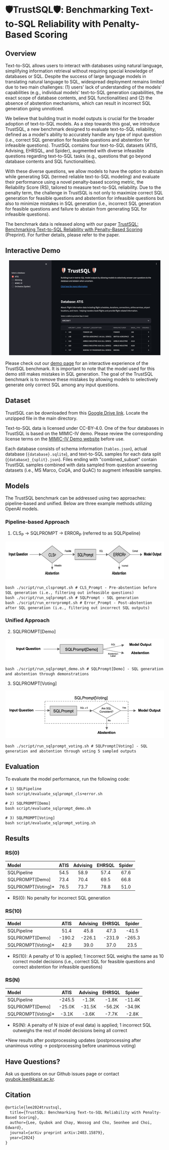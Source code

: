 # 🛡️TrustSQL🛡️: Benchmarking Text-to-SQL Reliability with Penalty-Based Scoring

## Overview

Text-to-SQL allows users to interact with databases using natural language, simplifying information retrieval without requiring special knowledge of databases or SQL. Despite the success of large language models in translating natural language to SQL, widespread deployment remains limited due to two main challenges: (1) users' lack of understanding of the models' capabilities (e.g., individual models' text-to-SQL generation capabilities, the exact scope of database contents, and SQL functionalities) and (2) the absence of abstention mechanisms, which can result in incorrect SQL generation going unnoticed.

We believe that building trust in model outputs is crucial for the broader adoption of text-to-SQL models. As a step towards this goal, we introduce TrustSQL, a new benchmark designed to evaluate text-to-SQL reliability, defined as a model's ability to accurately handle any type of input question (i.e., correct SQL generation for feasible questions and abstention for infeasible questions). TrustSQL contains four text-to-SQL datasets (ATIS, Advising, EHRSQL, and Spider), augmented with diverse infeasible questions regarding text-to-SQL tasks (e.g., questions that go beyond database contents and SQL functionalities).

With these diverse questions, we allow models to have the option to abstain while generating SQL (termed reliable text-to-SQL modeling) and evaluate their performance using a novel penalty-based scoring metric, the Reliability Score (RS), tailored to measure text-to-SQL reliability. Due to the penalty term, the challenge in TrustSQL is not only to maximize correct SQL generation for feasible questions and abstention for infeasible questions but also to minimize mistakes in SQL generation (i.e., incorrect SQL generation for feasible questions and failure to abstain from generating SQL for infeasible questions).

The benchmark data is released along with our paper [TrustSQL: Benchmarking Text-to-SQL Reliability with Penalty-Based Scoring](https://arxiv.org/abs/2403.15879) (Preprint). For further details, please refer to the paper.


## Interactive Demo

<p align="middle" float="middle">
  <img src="image/demo.png" height="300" />
</p>

Please check out our [demo page](https://trustsqlapp-2gmvmktqkar8fzcyvwyj9k.streamlit.app/) for an interactive experience of the TrustSQL benchmark. It is important to note that the model used for this demo still makes mistakes in SQL generation. The goal of the TrustSQL benchmark is to remove these mistakes by allowing models to selectively generate only correct SQL among any input questions.


## Dataset

TrustSQL can be downloaded from this [Google Drive link](https://drive.google.com/file/d/1j0Otma8aC-e8-7ej-nwObpB-S-pxPpZX/view?usp=sharing). Locate the unzipped file in the main directory.

Text-to-SQL data is licensed under CC-BY-4.0. One of the four databases in TrustSQL is based on the MIMIC-IV demo. Please review the corresponding license terms on the [MIMIC-IV Demo website](https://physionet.org/content/mimic-iv-demo/2.2/) before use.

Each database consists of schema information (`tables.json`), actual database (`{database}.sqlite`), and text-to-SQL samples for each data split (`{database}_{split}.json`). Files ending with "combined_subset" contain TrustSQL samples combined with data sampled from question answering datasets (i.e., MS Marco, CoQA, and QuAC) to augment infeasible samples.


## Models

The TrustSQL benchmark can be addressed using two approaches: pipeline-based and unified. Below are three example methods utilizing OpenAI models.

### Pipeline-based Approach

1) CLS<sub>P</sub> → SQLPROMPT → ERROR<sub>P</sub> (referred to as SQLPipeline)

<p align="left" float="middle">
  <img src="image/pipeline.png" height="120" />
</p>

```
bash ./script/run_clsprompt.sh # CLS_Prompt - Pre-abstention before SQL generation (i.e., filtering out infeasible questions)
bash ./script/run_sqlprompt.sh # SQLPrompt - SQL generation
bash ./script/run_errorprompt.sh # Error_Prompt - Post-abstention after SQL generation (i.e., filtering out incorrect SQL outputs)
```

### Unified Approach

2) SQLPROMPT[Demo]

<p align="left" float="middle">
  <img src="image/sqlprompt_demo.png" height="70" />
</p>

```
bash ./script/run_sqlprompt_demo.sh # SQLPrompt[Demo] - SQL generation and abstention through demonstrations
```

3) SQLPROMPT[Voting]

<p align="left" float="middle">
  <img src="image/sqlprompt_voting.png" height="150" />
</p>

```
bash ./script/run_sqlprompt_voting.sh # SQLPrompt[Voting] - SQL generation and abstention through voting 5 sampled outputs
```


## Evaluation

To evaluate the model performance, run the following code:

```
# 1) SQLPipeline
bash script/evaluate_sqlprompt_cls+error.sh
```

```
# 2) SQLPROMPT[Demo]
bash script/evaluate_sqlprompt_demo.sh
```

```
# 3) SQLPROMPT[Voting]
bash script/evaluate_sqlprompt_voting.sh
```

## Results

### RS(0)

| Model                | ATIS    | Advising | EHRSQL   | Spider   |
|:---------------------|:-------:|:--------:|:--------:|:--------:|
| SQLPipeline          | 54.5    | 58.9     | 57.4     | 67.6     |
| SQLPROMPT[Demo]      | 73.4    | 70.4     | 69.5     | 66.8     |
| SQLPROMPT[Voting]*   | 76.5    | 73.7     | 78.8     | 51.0     |
- RS(0): No penalty for incorrect SQL generation

### RS(10)

| Model                | ATIS    | Advising | EHRSQL   | Spider   |
|:---------------------|:-------:|:--------:|:--------:|:--------:|
| SQLPipeline          | 51.4    | 45.8     | 47.3     | -41.5    |
| SQLPROMPT[Demo]      | -190.2  | -226.1   | -231.9   | -265.3   |
| SQLPROMPT[Voting]*   | 42.9    | 39.0     | 37.0     | 23.5     |
- RS(10): A penalty of 10 is applied; 1 incorrect SQL weighs the same as 10 correct model decisions (i.e., correct SQL for feasible questions and correct abstention for infeasible questions)

### RS(N)

| Model                | ATIS    | Advising | EHRSQL   | Spider   |
|:---------------------|:-------:|:--------:|:--------:|:--------:|
| SQLPipeline          | -245.5  | -1.3K    | -1.8K    | -11.4K   |
| SQLPROMPT[Demo]      | -25.0K  | -31.5K   | -56.2K   | -34.9K   |
| SQLPROMPT[Voting]*   | -3.1K   | -3.6K    | -7.7K    | -2.8K    |
- RS(N): A penalty of N (size of eval data) is applied; 1 incorrect SQL outweighs the rest of model decisions being all correct

\*New results after postprocessing updates (postprocessing after unanimous voting -> postprocessing before unanimous voting)


## Have Questions?

Ask us questions on our Github issues page or contact gyubok.lee@kaist.ac.kr.


## Citation

```
@article{lee2024trustsql,
  title={TrustSQL: Benchmarking Text-to-SQL Reliability with Penalty-Based Scoring}, 
  author={Lee, Gyubok and Chay, Woosog and Cho, Seonhee and Choi, Edward},
  journal={arXiv preprint arXiv:2403.15879},
  year={2024}
}
```
